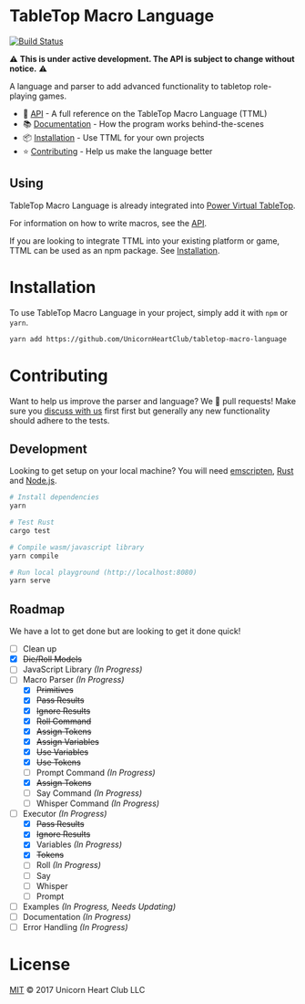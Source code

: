 # TableTop Macro Language

[![Build Status](https://travis-ci.org/UnicornHeartClub/tabletop-macro-language.svg?branch=master)](https://travis-ci.org/UnicornHeartClub/tabletop-macro-language)

:warning: **This is under active development. The API is subject to change without notice.** :warning:

A language and parser to add advanced functionality to tabletop role-playing games.

- :notebook: [API](API.md) - A full reference on the TableTop Macro Language (TTML)
- :books: [Documentation](DOCUMENTATION.md) - How the program works behind-the-scenes
- :package: [Installation](#installation) - Use TTML for your own projects
- :star: [Contributing](#contributing) - Help us make the language better

## Using

TableTop Macro Language is already integrated into [Power Virtual TableTop](https://www.poweredvtt.com).

For information on how to write macros, see the [API](API.md).

If you are looking to integrate TTML into your existing platform or game, TTML can be used as an
npm package. See [Installation](#installation).

# Installation

To use TableTop Macro Language in your project, simply add it with `npm` or `yarn`.

```bash
yarn add https://github.com/UnicornHeartClub/tabletop-macro-language
```

# Contributing

Want to help us improve the parser and language? We 💛 pull requests! Make sure you [discuss with us](https://github.com/UnicornHeartClub/tabletop-macro-language/issues/new) first
first but generally any new functionality should adhere to the tests.

## Development

Looking to get setup on your local machine? You will need
[emscripten](https://github.com/kripken/emscripten), [Rust](https://www.rust-lang.org/) and 
[Node.js](https://nodejs.org).

```bash
# Install dependencies
yarn

# Test Rust
cargo test

# Compile wasm/javascript library
yarn compile

# Run local playground (http://localhost:8080)
yarn serve
```

## Roadmap

We have a lot to get done but are looking to get it done quick!

- [ ] Clean up
- [x] ~~Die/Roll Models~~
- [ ] JavaScript Library _(In Progress)_
- [ ] Macro Parser _(In Progress)_
  - [x] ~~Primitives~~
  - [x] ~~Pass Results~~
  - [x] ~~Ignore Results~~
  - [x] ~~Roll Command~~
  - [x] ~~Assign Tokens~~
  - [x] ~~Assign Variables~~
  - [x] ~~Use Variables~~
  - [x] ~~Use Tokens~~
  - [ ] Prompt Command _(In Progress)_
  - [x] ~~Assign Tokens~~
  - [ ] Say Command _(In Progress)_
  - [ ] Whisper Command _(In Progress)_
- [ ] Executor _(In Progress)_
  - [x] ~~Pass Results~~
  - [x] ~~Ignore Results~~
  - [x] Variables _(In Progress)_
  - [x] ~~Tokens~~
  - [ ] Roll _(In Progress)_
  - [ ] Say
  - [ ] Whisper
  - [ ] Prompt
- [ ] Examples _(In Progress, Needs Updating)_
- [ ] Documentation _(In Progress)_
- [ ] Error Handling _(In Progress)_

# License

[MIT](LICENSE) &copy; 2017 Unicorn Heart Club LLC
